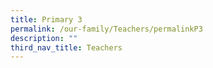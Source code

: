 ```yaml
---
title: Primary 3
permalink: /our-family/Teachers/permalinkP3
description: ""
third_nav_title: Teachers
---
```

